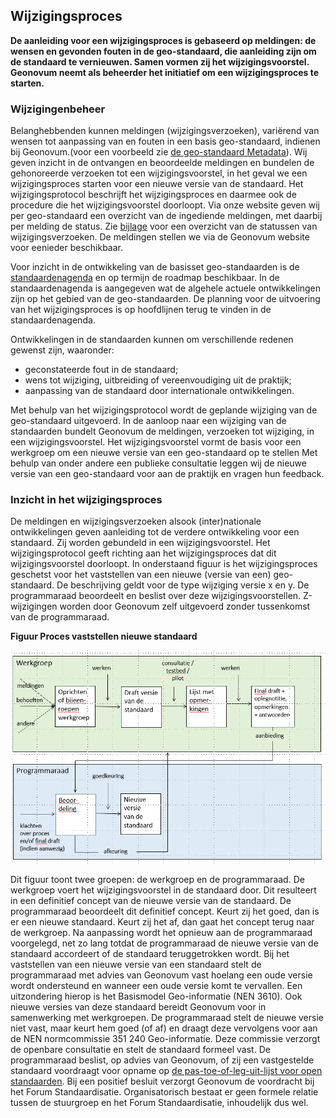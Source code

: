 ## Wijzigingsproces

**De aanleiding voor een wijzigingsproces is gebaseerd op meldingen: de wensen en gevonden fouten in de geo-standaard, die aanleiding zijn om de standaard te vernieuwen. Samen vormen zij het wijzigingsvoorstel. Geonovum neemt als beheerder het initiatief om een wijzigingsproces te starten.**

###	Wijzigingenbeheer

Belanghebbenden kunnen meldingen (wijzigingsverzoeken), variërend van wensen tot aanpassing van en fouten in een basis geo-standaard, indienen bij Geonovum.(voor een voorbeeld zie [de geo-standaard Metadata](https://www.geonovum.nl/geo-standaarden/metadata)). Wij geven inzicht in de ontvangen en beoordeelde meldingen en bundelen de gehonoreerde verzoeken tot een wijzigingsvoorstel, in het geval we een wijzigingsproces starten voor een nieuwe versie van de standaard. Het wijzigingsprotocol beschrijft het wijzigingsproces en daarmee ook de procedure die het wijzigingsvoorstel doorloopt. Via onze website geven wij per geo-standaard een overzicht van de ingediende meldingen, met daarbij per melding de status. Zie [bijlage](#overzicht-status-van-wijzigingsverzoeken) voor een overzicht van de statussen van wijzigingsverzoeken. De meldingen stellen we via de Geonovum website voor eenieder beschikbaar. 

Voor inzicht in de ontwikkeling van de basisset geo-standaarden is de [standaardenagenda](https://geonovum.github.io/Geo-standaarden-beheerplan/#standaardenagenda)  en op termijn de roadmap beschikbaar. In de standaardenagenda is aangegeven wat de algehele actuele ontwikkelingen zijn op het gebied van de geo-standaarden. De planning voor de uitvoering van het wijzigingsproces is op hoofdlijnen terug te vinden in de standaardenagenda. 

Ontwikkelingen in de standaarden kunnen om verschillende redenen gewenst zijn, waaronder:
- geconstateerde fout in de standaard;
- wens tot wijziging, uitbreiding of vereenvoudiging uit de praktijk;
- aanpassing van de standaard door internationale ontwikkelingen.

Met behulp van het wijzigingsprotocol wordt de geplande wijziging van de geo-standaard uitgevoerd. In de aanloop naar een wijziging van de standaarden bundelt Geonovum de meldingen, verzoeken tot wijziging, in een wijzigingsvoorstel. Het wijzigingsvoorstel vormt de basis voor een werkgroep om een nieuwe versie van een geo-standaard op te stellen Met behulp van onder andere een publieke consultatie leggen wij de nieuwe versie van een geo-standaard voor aan de praktijk en vragen hun feedback.

### Inzicht in het wijzigingsproces

De meldingen en wijzigingsverzoeken alsook (inter)nationale ontwikkelingen geven aanleiding tot de verdere ontwikkeling voor een standaard. Zij worden gebundeld in een wijzigingsvoorstel. Het wijzigingsprotocol geeft richting aan het wijzigingsproces dat dit wijzigingsvoorstel doorloopt. In onderstaand figuur  is het wijzigingsproces geschetst voor het vaststellen van een nieuwe (versie van een) geo-standaard. De beschrijving geldt voor de type wijziging versie x en y. De programmaraad beoordeelt en beslist over deze wijzigingsvoorstellen. Z-wijzigingen worden door Geonovum zelf uitgevoerd zonder tussenkomst van de programmaraad. 


**Figuur Proces vaststellen nieuwe standaard**

![Proces vaststellen nieuwe standaard](media/proces_vaststellen_nieuwe_standaard.png)

Dit figuur toont twee groepen: de werkgroep en de programmaraad. De werkgroep voert het wijzigingsvoorstel in de standaard door. Dit resulteert in een definitief concept van de nieuwe versie van de standaard. De programmaraad beoordeelt dit definitief concept. Keurt zij het goed, dan is er een nieuwe standaard. Keurt zij het af, dan gaat het concept terug naar de werkgroep. Na aanpassing wordt het opnieuw aan de programmaraad voorgelegd, net zo lang totdat de programmaraad de nieuwe versie van de standaard accordeert of de standaard teruggetrokken wordt.
Bij het vaststellen van een nieuwe versie van een standaard stelt de programmaraad met advies van Geonovum vast hoelang een oude versie wordt ondersteund en wanneer een oude versie komt te vervallen. Een uitzondering hierop is het Basismodel Geo-informatie (NEN 3610). Ook nieuwe versies van deze standaard bereidt Geonovum voor in samenwerking met werkgroepen. De programmaraad stelt de nieuwe versie niet vast, maar keurt hem goed (of af) en draagt deze vervolgens voor aan de NEN normcommissie 351 240 Geo-informatie. Deze commissie verzorgt de openbare consultatie en stelt de standaard formeel vast. 
De programmaraad beslist, op advies van Geonovum, of zij een vastgestelde standaard voordraagt voor opname op [de pas-toe-of-leg-uit-lijst voor open standaarden](https://www.forumstandaardisatie.nl/open-standaarden). Bij een positief besluit verzorgt Geonovum de voordracht bij het Forum Standaardisatie. Organisatorisch bestaat er geen formele relatie tussen de stuurgroep en het Forum Standaardisatie, inhoudelijk dus wel.

